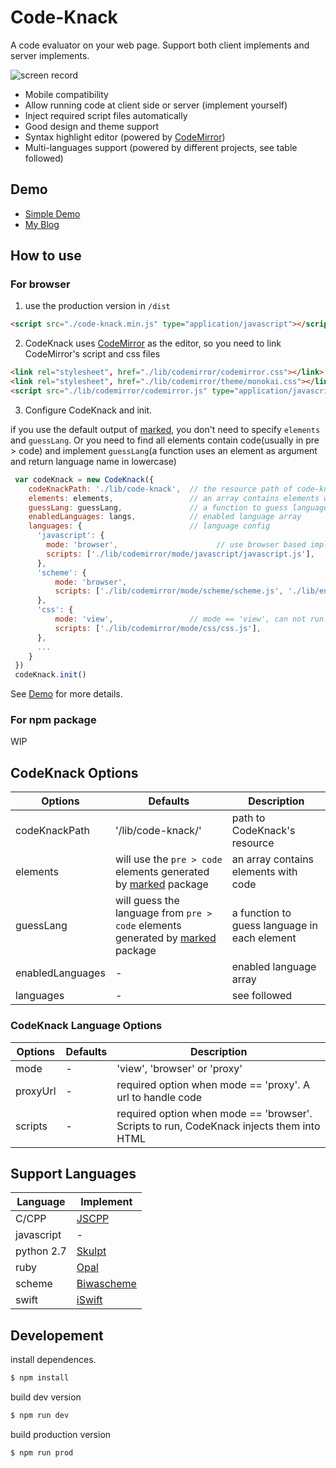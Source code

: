 # Code-Knack

A code evaluator on your web page. Support both client implements and server implements.

![screen record](https://github.com/lyricat/code-knack/blob/master/docs/screenrecord.gif)

- Mobile compatibility
- Allow running code at client side or server (implement yourself)
- Inject required script files automatically
- Good design and theme support
- Syntax highlight editor (powered by [CodeMirror](http://codemirror.net/))
- Multi-languages support (powered by different projects, see table followed)

## Demo

- [Simple Demo](https://lyricat.github.io/code-knack/demo/)
- [My Blog](https://lyric.im/code-knack)

## How to use

### For browser

1. use the production version in `/dist`

```html
<script src="./code-knack.min.js" type="application/javascript"></script>
```

2. CodeKnack uses [CodeMirror](http://codemirror.net/) as the editor, so you need to link CodeMirror's script and css files

```html
<link rel="stylesheet", href="./lib/codemirror/codemirror.css"></link>
<link rel="stylesheet", href="./lib/codemirror/theme/monokai.css"></link>
<script src="./lib/codemirror/codemirror.js" type="application/javascript"></script>
```

3. Configure CodeKnack and init.

if you use the default output of [marked](https://marked.js.org), you don't need to specify `elements` and `guessLang`. Or you need to find all elements contain code(usually in pre > code) and implement `guessLang`(a function uses an element as argument and return language name in lowercase)

```javascript
 var codeKnack = new CodeKnack({
    codeKnackPath: './lib/code-knack',  // the resource path of code-knack
    elements: elements,                 // an array contains elements with code
    guessLang: guessLang,               // a function to guess language in each element
    enabledLanguages: langs,            // enabled language array
    languages: {                        // language config
      'javascript': {                   
        mode: 'browser',                      // use browser based implement
        scripts: ['./lib/codemirror/mode/javascript/javascript.js'],    // required script
      },
      'scheme': {
          mode: 'browser',
          scripts: ['./lib/codemirror/mode/scheme/scheme.js', './lib/engines/biwascheme-min.js'],  // load biwascheme to enable scheme implement
      },
      'css': {
          mode: 'view',                 // mode == 'view', can not run.
          scripts: ['./lib/codemirror/mode/css/css.js'],
      },
      ...
    }
 })
 codeKnack.init()
```

See [Demo](https://github.com/lyricat/code-knack/tree/master/docs/demo) for more details.

### For npm package

WIP

## CodeKnack Options

| Options | Defaults | Description |
| --- | --- | --- |
| codeKnackPath | '/lib/code-knack/' | path to CodeKnack's resource |
| elements | will use the `pre > code` elements generated by [marked](https://marked.js.org/) package | an array contains elements with code |
| guessLang | will guess the language from `pre > code` elements generated by [marked](https://marked.js.org/) package | a function to guess language in each element |
| enabledLanguages| - | enabled language array |
| languages | - | see followed |

### CodeKnack Language Options

| Options | Defaults | Description |
| --- | --- | --- |
| mode | - | 'view', 'browser' or 'proxy' |
| proxyUrl| - | required option when mode == 'proxy'. A url to handle code |
| scripts | - | required option when mode == 'browser'. Scripts to run, CodeKnack injects them into HTML |

## Support Languages


| Language | Implement |
| --- | --- |
| C/CPP 	| [JSCPP](https://github.com/felixhao28/JSCPP) |
| javascript 	| - |
| python 2.7	| [Skulpt](skulpt.org) |
| ruby		| [Opal](https://opalrb.com/#) |
| scheme	| [Biwascheme](https://www.biwascheme.org) |
| swift		| [iSwift](https://iswift.org/) |


## Developement

install dependences.

```bash
$ npm install
```

build dev version

```bash
$ npm run dev
```


build production version

```bash
$ npm run prod
```
